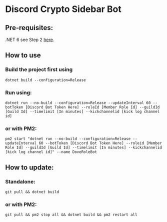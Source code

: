 # Discord Crypto Sidebar Bot

## Pre-requisites:
.NET 6 see Step 2 [here](https://docs.microsoft.com/en-us/dotnet/iot/deployment).

## How to use
### Build the project first using

    dotnet build --configuration=Release

### Run using:

    dotnet run --no-build --configuration=Release --updateInterval 60 --botToken [Discord Bot Token Here] --roleId [Member Role Id] --guildId [Guild Id] --timelimit [In minutes] --kickchannelid [kick log channel id]

### or with PM2:

    pm2 start "dotnet run --no-build --configuration=Release --updateInterval 60 --botToken [Discord Bot Token Here] --roleid [Member Role Id] --guildId [Guild Id] --timelimit [In minutes] --kickchannelid [kick log channel id]" --name DoveRoleBot

## How to update:
### Standalone:

    git pull && dotnet build

### or with PM2:

    git pull && pm2 stop all && dotnet build && pm2 restart all
